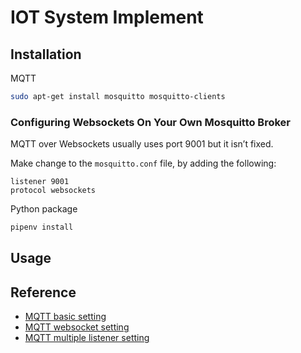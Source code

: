 # IOT System Implement

## Installation

MQTT

```bash
sudo apt-get install mosquitto mosquitto-clients
```

### Configuring Websockets On Your Own Mosquitto Broker

MQTT over Websockets usually uses port 9001 but it isn’t fixed.

Make change to the `mosquitto.conf` file, by adding the following:

```
listener 9001
protocol websockets
```

Python package

```bash
pipenv install
```

## Usage


## Reference

- [MQTT basic setting](https://blog.gtwang.org/iot/raspberry-pi/raspberry-pi-mosquitto-mqtt-broker-iot-integration/)
- [MQTT websocket setting](http://www.steves-internet-guide.com/mqtt-websockets/)
- [MQTT multiple listener setting](http://www.steves-internet-guide.com/mossquitto-conf-file/)
